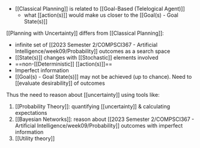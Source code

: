 - [[Classical Planning]] is related to [[Goal-Based (Telelogical Agent)]]
	- what [[action(s)]] would make us closer to the [[Goal(s) - Goal State(s)]]

[[Planning with Uncertainty]] differs from [[Classical Planning]]:
- infinite set of [[2023 Semester 2/COMPSCI367 - Artificial Intelligence/week09/Probability]] outcomes as a search space
- [[State(s)]] changes with [[Stochastic]] elements involved
- ==non-[[Deterministic]] [[action(s)]]==
- Imperfect information
- [[Goal(s) - Goal State(s)]] may not be achieved (up to chance). Need to [[evaluate desirability]] of outcomes

Thus the need to reason about [[uncertainty]] using tools like:
1. [[Probability Theory]]: quantifying [[uncertainty]] & calculating expectations
2. [[Bayesian Networks]]: reason about [[2023 Semester 2/COMPSCI367 - Artificial Intelligence/week09/Probability]] outcomes with imperfect information
3. [[Utility theory]]